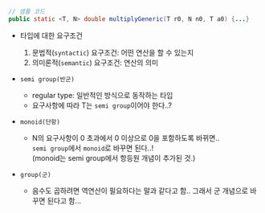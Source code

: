 
```java
// 샘플 코드
public static <T, N> double multiplyGeneric(T r0, N n0, T a0) {...}
```

- 타입에 대한 요구조건
  1. 문법적(`syntactic`) 요구조건: 어떤 연산을 할 수 있는지
  2. 의미론적(`semantic`) 요구조건: 연산의 의미

- `semi group(반군)`
  - regular type: 일반적인 방식으로 동작하는 타입 
  - 요구사항에 따라 T는 `semi group`이어야 한다..?

- `monoid(단항)`
  - N의 요구사항이 0 초과에서 0 이상으로 0을 포함하도록 바뀌면.. <br/>
    `semi group`에서 `monoid`로 바꾸면 된다..! <br/>
    (monoid는 semi group에서 항등원 개념이 추가된 것.)

- `group(군)`
  - 음수도 곱하려면 역연산이 필요하다는 말과 같다고 함.. 그래서 군 개념으로 바꾸면 된다고 함... 

